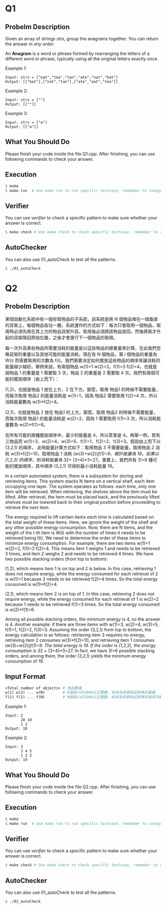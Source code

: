 # Q1
## Probelm Description
Given an array of strings *strs*, group the anagrams together. You can return the answer in *any order*.

An **Anagram** is a word or phrase formed by rearranging the letters of a different word or phrase, typically using all the original letters exactly once.

Example 1:

    Input: strs = ["eat","tea","tan","ate","nat","bat"]
    Output: [["bat"],["nat","tan"],["ate","eat","tea"]]

Example 2:

    Input: strs = [""]
    Output: [[""]]

Example 3:

    Input: strs = ["a"]
    Output: [["a"]]

## What You Should Do

Please finish your code inside the file Q1.cpp. After finishing, you can use following commands to check your answer.

## Execution

```makefile
$ make
$ make run  # Use make run to run specific testcase, remember to change variable *CASE* inside Makefile
```

## Verifier
You can use *verifier* to check a specific pattern to make sure whether your answer is correct.
```makefile
$ make check # Use make check to check specific testcase, remember to change variable *CASE* inside Makefile
```

## AutoChecker
You can also use 01_autoCheck to test all the patterns.

```makefile
$ ./01_autoCheck
```


# Q2
## Probelm Description

某個自動化系統中有一個存取物品的子系統，該系統是將 N 個物品堆在一個垂直的貨架上，每個物品各佔一層。系統運作的方式如下：每次只會取用一個物品，取用時必須先將在其上方的物品貨架升高，取用後必須將該物品放回，然後將剛才升起的貨架降回原始位置，之後才會進行下一個物品的取用。

每一次升高某些物品所需要消耗的能量是以這些物品的總重量來計算，在此我們忽略貨架的重量以及其他可能的能量消耗。現在有 N 個物品，第 i 個物品的重量為 W(i) 而需要取用的次數為 f(i)，我們需要決定如何擺放這些物品的順序來讓消耗的能量越少越好。舉例來說，有兩個物品 w(1)=1 w(2)=2。f(1)=3 f(2)=4。也就是說物品 1 的重量是 1 需要取 3 次，物品 2 的重量是 2 需要取 4 次。我們有兩個可能的擺放順序（由上而下）：

(1,2)，也就是物品 1 放在上方，2 在下方。那麼，取用 物品1 的時候不需要能量，而每次取用 物品2 的能量消耗是 w(1)=1，因為 物品2 需要取用 f(2)=4 次，所以消耗能量數為 w(1)*f(2)=4。

(2,1)，也就是物品 2 放在 物品1 的上方。那麼，取用 物品2 的時候不需要能量，而每次取用 物品1 的能量消耗是 w(2)=2，因為 1 需要取用 f(1)=3 次，所以消耗能量數為 w(2)*f(1)=6。

在所有可能的兩種擺放順序中，最少的能量是 4，所以答案是 4。再舉一例，若有三物品而 w(1)=3、w(2)=4、w(3)=5、f(1)=1、f(2)=2、f(3)=3。假設由上而下以 (3,2,1) 的順序， 此時能量計算方式如下：取用物品 3 不需要能量，取用物品 2 消耗 w(3)*f(2)=10，取用物品 1 消耗 (w(3)+w(2))*f(1)=9，總計能量為 19。如果以 (1,2,3) 的順序，則消耗能量為 3*2+ (3+4)*3=27。事實上，我們共有 3!=6 種可能的擺放順序，其中順序 (3,2,1) 可得到最小消耗能量 19。

In a certain automated system, there is a subsystem for storing and retrieving items. This system stacks N items on a vertical shelf, each item occupying one layer. The system operates as follows: each time, only one item will be retrieved. When retrieving, the shelves above the item must be lifted. After retrieval, the item must be placed back, and the previously lifted shelves must be lowered back to their original position before proceeding to retrieve the next item.

The energy required to lift certain items each time is calculated based on the total weight of these items. Here, we ignore the weight of the shelf and any other possible energy consumption. Now, there are N items, and the weight of the i-th item is W(i) with the number of times it needs to be retrieved being f(i). We need to determine the order of these items to minimize energy consumption. For example, there are two items w(1)=1 w(2)=2, f(1)=3 f(2)=4. This means item 1 weighs 1 and needs to be retrieved 3 times, and item 2 weighs 2 and needs to be retrieved 4 times. We have two possible stacking orders (from top to bottom):

(1,2), which means item 1 is on top and 2 is below. In this case, retrieving 1 does not require energy, while the energy consumed for each retrieval of 2 is w(1)=1 because 2 needs to be retrieved f(2)=4 times. So the total energy consumed is w(1)*f(2)=4.

(2,1), which means item 2 is on top of 1. In this case, retrieving 2 does not require energy, while the energy consumed for each retrieval of 1 is w(2)=2 because 1 needs to be retrieved f(1)=3 times. So the total energy consumed is w(2)*f(1)=6.

Among all possible stacking orders, the minimum energy is 4, so the answer is 4. Another example: if there are three items with w(1)=3, w(2)=4, w(3)=5, f(1)=1, f(2)=2, f(3)=3. Assuming the order (3,2,1) from top to bottom, the energy calculation is as follows: retrieving item 3 requires no energy, retrieving item 2 consumes w(3)*f(2)=10, and retrieving item 1 consumes (w(3)+w(2))*f(1)=9. The total energy is 19. If the order is (1,2,3), the energy consumption is 3*2 + (3+4)*3=27. In fact, we have 3!=6 possible stacking orders, and among them, the order (3,2,1) yields the minimum energy consumption of 19.

## Input Format

```makefile
<Total number of objects> # 物品數量
w(1) w(2) ... w(N)        # N個值小於1000之正整數，依序為各個物品對應的重量
f(1) f(2) ... f(N)        # N個值小於1000之正整數，依序為各個物品對應的取用次數
```

Example 1:

    Input: 2
           20 10
           1 1
    Output: 10

Example 2:

    Input: 3
           3 4 5
           1 2 3
    Output: 19

## What You Should Do

Please finish your code inside the file Q2.cpp. After finishing, you can use following commands to check your answer.

## Execution

```makefile
$ make
$ make run  # Use make run to run specific testcase, remember to change variable *CASE* inside Makefile
```

## Verifier
You can use *verifier* to check a specific pattern to make sure whether your answer is correct.
```makefile
$ make check # Use make check to check specific testcase, remember to change variable *CASE* inside Makefile
```

## AutoChecker
You can also use 01_autoCheck to test all the patterns.

```makefile
$ ./01_autoCheck
```
